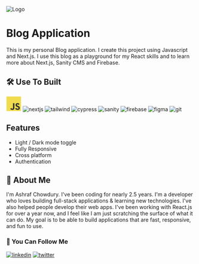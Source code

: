 ![Logo](https://firebasestorage.googleapis.com/v0/b/store-images-ad405.appspot.com/o/Blog%2FGroupf%20188.png?alt=media&token=dcb3d9d0-139e-4643-819e-c7e87d877fe4)

# Blog Application

This is my personal Blog application. I create this project using Javascript and Next.js. I use this blog as a playground for my React skills and to learn more about Next.js, Sanity CMS and Firebase.

## 🛠 Use To Built

<p align="left"> 
<img src="https://raw.githubusercontent.com/devicons/devicon/master/icons/javascript/javascript-original.svg" alt="javascript" width="40" height="40"/>
<img src="https://firebasestorage.googleapis.com/v0/b/store-images-ad405.appspot.com/o/icons%2Fnext.png?alt=media&token=c8d471d3-ce4a-419f-b152-d89b5f55a797" alt="nextjs" width="40" height="40"/> 
<img src="https://www.vectorlogo.zone/logos/tailwindcss/tailwindcss-icon.svg" alt="tailwind" width="40" height="40"/> 
<img src="https://firebasestorage.googleapis.com/v0/b/store-images-ad405.appspot.com/o/porfolio%2Fcypress.svg?alt=media&token=17382992-6de5-4fa8-83ea-d6a833a9b74c" alt="cypress" width="40" height="36"/>
<img src="https://firebasestorage.googleapis.com/v0/b/store-images-ad405.appspot.com/o/icons%2Fsanity_cms.png?alt=media&token=a82d7316-ee9c-423e-9bf5-e6ce7666c7c9" alt="sanity" width="140" height="30"/>
<img src="https://firebasestorage.googleapis.com/v0/b/store-images-ad405.appspot.com/o/porfolio%2Ficons8-firebase.svg?alt=media&token=c370b133-36d4-45ed-ac34-e4fa6a82792d" alt="firebase" width="30" height="40"/>
<img src="https://www.vectorlogo.zone/logos/figma/figma-icon.svg" alt="figma" width="40" height="40"/> 
<img src="https://www.vectorlogo.zone/logos/git-scm/git-scm-icon.svg" alt="git" width="40" height="40"/>

</p>

## Features

- Light / Dark mode toggle
- Fully Responsive
- Cross platform
- Authentication

## 🚀 About Me

I'm Ashraf Chowdury.
I've been coding for nearly 2.5 years. I'm a developer who loves building full-stack applications & learning new technologies. I've also helped people develop their web apps. I've been working with React.js for over a year now, and I feel like I am just scratching the surface of what it can do. My goal is to be able to build applications that are fast, responsive, and fun to use.

### 🔗 You Can Follow Me

[![linkedin](https://img.shields.io/badge/linkedin-0A66C2?style=for-the-badge&logo=linkedin&logoColor=white)](https://www.linkedin.com/in/ashraf-chowdury-297301206/)
[![twitter](https://img.shields.io/badge/twitter-1DA1F2?style=for-the-badge&logo=twitter&logoColor=white)](https://twitter.com/Ashraf_365)
